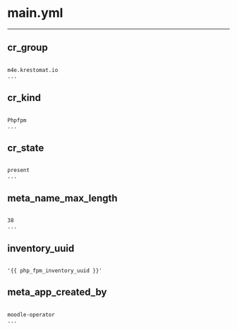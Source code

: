 



# main.yml

---
## cr_group

```

m4e.krestomat.io
...

```
## cr_kind

```

Phpfpm
...

```
## cr_state

```

present
...

```
## meta_name_max_length

```

38
...

```
## inventory_uuid

```

'{{ php_fpm_inventory_uuid }}'

```
## meta_app_created_by

```

moodle-operator
...

```